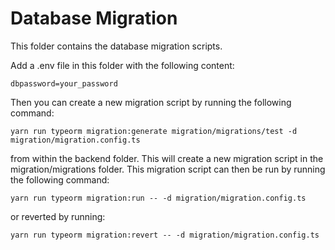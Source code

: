 # Database Migration
This folder contains the database migration scripts. 

Add a .env file in this folder with the following content:
```
dbpassword=your_password
```

Then you can create a new migration script by running the following command:
```
yarn run typeorm migration:generate migration/migrations/test -d migration/migration.config.ts     
```
from within the backend folder. This will create a new migration script in the migration/migrations folder.
This migration script can then be run by running the following command:
```
yarn run typeorm migration:run -- -d migration/migration.config.ts    
```
or reverted by running:
```
yarn run typeorm migration:revert -- -d migration/migration.config.ts    
```
